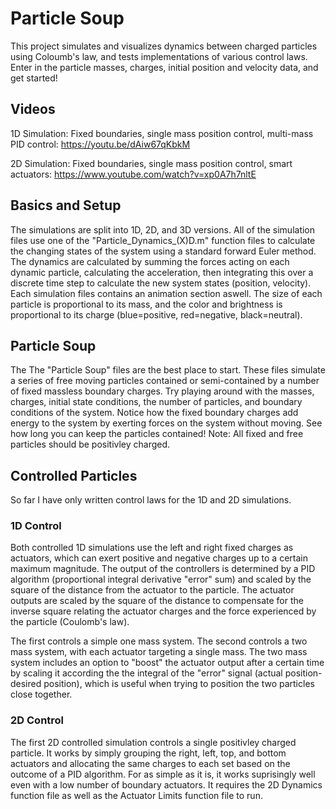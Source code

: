 # Particle Soup
This project simulates and visualizes dynamics between charged particles using Coloumb's law, and tests implementations of various control laws. Enter in the particle masses, charges, initial position and velocity data, and get started! 
## Videos
1D Simulation: Fixed boundaries, single mass position control, multi-mass PID control: https://youtu.be/dAiw67qKbkM

2D Simulation: Fixed boundaries, single mass position control, smart actuators: https://www.youtube.com/watch?v=xp0A7h7nltE
## Basics and Setup
The simulations are split into 1D, 2D, and 3D versions. All of the simulation files use one of the "Particle_Dynamics_(X)D.m" function files to calculate the changing states of the system using a standard forward Euler method. The dynamics are calculated by summing the forces acting on each dynamic particle, calculating the acceleration, then integrating this over a discrete time step to calculate the new system states (position, velocity). Each simulation files contains an animation section aswell. The size of each particle is proportional to its mass, and the color and brightness is proportional to its charge (blue=positive, red=negative, black=neutral). 
## Particle Soup
The The "Particle Soup" files are the best place to start. These files simulate a series of free moving particles contained or semi-contained by a number of fixed massless boundary charges. Try playing around with the masses, charges, initial state conditions, the number of particles, and boundary conditions of the system. Notice how the fixed boundary charges add energy to the system by exerting forces on the system without moving. See how long you can keep the particles contained! Note: All fixed and free particles should be positivley charged. 
## Controlled Particles
So far I have only written control laws for the 1D and 2D simulations. 
### 1D Control
Both controlled 1D simulations use the left and right fixed charges as actuators, which can exert positive and negative charges up to a certain maximum magnitude. The output of the controllers is determined by a PID algorithm (proportional integral derivative "error" sum) and scaled by the square of the distance from the actuator to the particle. The actuator outputs are scaled by the square of the distance to compensate for the inverse square relating the actuator charges and the force experienced by the particle (Coulomb's law). 

The first controls a simple one mass system. The second controls a two mass system, with each actuator targeting a single mass. The two mass system includes an option to "boost" the actuator output after a certain time by scaling it according the the integral of the "error" signal (actual position-desired position), which is useful when trying to position the two particles close together. 
### 2D Control
The first 2D controlled simulation controls a single positivley charged particle. It works by simply grouping the right, left, top, and bottom actuators and allocating the same charges to each set based on the outcome of a PID algorithm. For as simple as it is, it works suprisingly well even with a low number of boundary actuators. It requires the 2D Dynamics function file as well as the Actuator Limits function file to run.  


